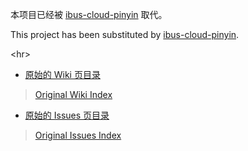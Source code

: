 本项目已经被 [ibus-cloud-pinyin](http://code.google.com/p/ibus-cloud-pinyin) 取代。

This project has been substituted by [ibus-cloud-pinyin](http://code.google.com/p/ibus-cloud-pinyin).



&lt;hr&gt;


  * [原始的 Wiki 页目录](http://code.google.com/p/ibus-sogoupycc/w/list)

> [Original Wiki Index](http://code.google.com/p/ibus-sogoupycc/w/list)


  * [原始的 Issues 页目录](http://code.google.com/p/ibus-sogoupycc/issues/list)

> [Original Issues Index](http://code.google.com/p/ibus-sogoupycc/issues/list)